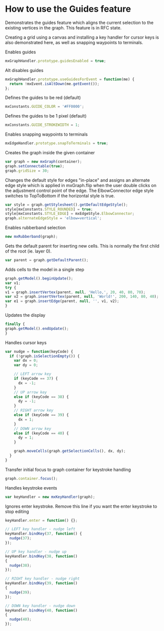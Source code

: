 # How to use the Guides feature

Demonstrates the guides feature which aligns the current selection to the existing vertices
in the graph. This feature is in RFC state.

Creating a grid using a canvas and installing a key handler for cursor keys is also
demonstrated here, as well as snapping waypoints to terminals.

Enables guides

```js
mxGraphHandler.prototype.guidesEnabled = true;
```

Alt disables guides

```js
mxGraphHandler.prototype.useGuidesForEvent = function(me) {
  return !mxEvent.isAltDown(me.getEvent());
};
```

Defines the guides to be red (default)

```js
mxConstants.GUIDE_COLOR = '#FF0000';
```

Defines the guides to be 1 pixel (default)

```js
mxConstants.GUIDE_STROKEWIDTH = 1;
```

Enables snapping waypoints to terminals

```js
mxEdgeHandler.prototype.snapToTerminals = true;
```

Creates the graph inside the given container

```js
var graph = new mxGraph(container);
graph.setConnectable(true);
graph.gridSize = 30;
```

Changes the default style for edges "in-place" and assigns
an alternate edge style which is applied in mxGraph.flip
when the user double clicks on the adjustment control point
of the edge. The ElbowConnector edge style switches to TopToBottom
if the horizontal style is true.

```js
var style = graph.getStylesheet().getDefaultEdgeStyle();
style[mxConstants.STYLE_ROUNDED] = true;
style[mxConstants.STYLE_EDGE] = mxEdgeStyle.ElbowConnector;
graph.alternateEdgeStyle = 'elbow=vertical';
```

Enables rubberband selection

```js
new mxRubberband(graph);
```

Gets the default parent for inserting new cells. This
is normally the first child of the root (ie. layer 0).

```js
var parent = graph.getDefaultParent();
```

Adds cells to the model in a single step

```js
graph.getModel().beginUpdate();
var v1;
try {
v1 = graph.insertVertex(parent, null, 'Hello,', 20, 40, 80, 70);
var v2 = graph.insertVertex(parent, null, 'World!', 200, 140, 80, 40);
var e1 = graph.insertEdge(parent, null, '', v1, v2);
}
```

Updates the display

```js
finally {
graph.getModel().endUpdate();
}
```

Handles cursor keys

```js
var nudge = function(keyCode) {
  if (!graph.isSelectionEmpty()) {
    var dx = 0;
    var dy = 0;

    // LEFT arrow key
    if (keyCode == 37) {
      dx = -1;
    }
    // UP arrow key
    else if (keyCode == 38) {
      dy = -1;
    }
    // RIGHT arrow key
    else if (keyCode == 39) {
      dx = 1;
    }
    // DOWN arrow key
    else if (keyCode == 40) {
      dy = 1;
    }

    graph.moveCells(graph.getSelectionCells(), dx, dy);
  }
}
```

Transfer initial focus to graph container for keystroke handling

```js
graph.container.focus();
```

Handles keystroke events

```js
var keyHandler = new mxKeyHandler(graph);
```

Ignores enter keystroke. Remove this line if you want the
enter keystroke to stop editing

```js
keyHandler.enter = function() {};

// LEFT key handler - nudge left
keyHandler.bindKey(37, function() {
  nudge(37);
});

// UP key handler - nudge up
keyHandler.bindKey(38, function()
{
  nudge(38);
});

// RIGHT key handler - nudge right
keyHandler.bindKey(39, function()
{
  nudge(39);
});

// DOWN key handler - nudge down
keyHandler.bindKey(40, function()
{
  nudge(40);
});
```
